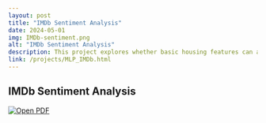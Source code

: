 ```yaml
---
layout: post
title: "IMDb Sentiment Analysis"
date: 2024-05-01
img: IMDb-sentiment.png
alt: "IMDb Sentiment Analysis"
description: This project explores whether basic housing features can accurately predict property prices by comparing two fundamental machine learning approaches, Linear Regression against Decision Tree Regression.
link: /projects/MLP_IMDb.html
---
```


<h2>IMDb Sentiment Analysis</h2>

<a href="/projects/MLP_IMDb.html" target="_blank">
  <img src="/img/portfolio/IMDb-sentiment.png" alt="Open PDF">
</a>


